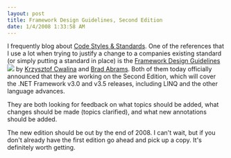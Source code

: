 ```yaml
---
layout: post
title: Framework Design Guidelines, Second Edition
date: 1/4/2008 1:33:58 AM
---
```


I frequently blog about [Code Styles & Standards](http://geekswithblogs.net/sdorman/category/6657.aspx). One of the references that I use a lot when trying to justify a change to a companies existing standard (or simply putting a standard in place) is the [Framework Design Guidelines](http://www.amazon.com/gp/search?ie=UTF8&keywords=0321246756&tag=scotdorm-20&index=blended&linkCode=ur2&camp=1789&creative=9325)![](http://www.assoc-amazon.com/e/ir?t=scotdorm-20&l=ur2&o=1) by [Krzysztof Cwalina](http://blogs.msdn.com/kcwalina/default.aspx) and [Brad Abrams](http://blogs.msdn.com/brada/default.aspx). Both of them today officially announced that they are working on the Second Edition, which will cover the .NET Framework v3.0 and v3.5 releases, including LINQ and the other language advances.

They are both looking for feedback on what topics should be added, what changes should be made (topics clarified), and what new annotations should be added. 

The new edition should be out by the end of 2008. I can't wait, but if you don't already have the first edition go ahead and pick up a copy. It's definitely worth getting.
